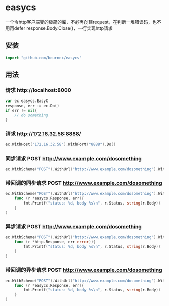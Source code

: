 # easycs
一个令http客户端变的极简的库，不必再创建request，在判断一堆错误码，也不用再defer response.Body.Close()，一行实现http请求

## 安装
```go
import "github.com/bournex/easycs"
```

## 用法

### 请求 http://localhost:8000
```go
var ec easycs.EasyC
response, err := ec.Do()
if err != nil{
    // do something
}
```

### 请求 http://172.16.32.58:8888/
```go
ec.WithHost("172.16.32.58").WithPort("8888").Do()
```

### 同步请求 POST http://www.example.com/dosomething
```go
ec.WithScheme("POST").WithUrl("http://www.example.com/dosomething").WithForm("user", "allen").Do()
```

### 带回调的同步请求 POST http://www.example.com/dosomething
```go
ec.WithScheme("POST").WithUrl("http://www.example.com/dosomething").WithForm("user", "allen").Do(
    func (r *easycs.Response, err){
        fmt.Printf("status: %d, body %s\n", r.Status, string(r.Body))
    }
)
```

### 异步请求 POST http://www.example.com/dosomething
```go
ec.WithScheme("POST").WithUrl("http://www.example.com/dosomething").WithForm("user", "allen").Done(
    func (r *http.Response, err error)){
        fmt.Printf("status: %d, body %s\n", r.Status, string(r.Body))
    }
)
```

### 带回调的异步请求 POST http://www.example.com/dosomething
```go
ec.WithScheme("POST").WithUrl("http://www.example.com/dosomething").WithForm("user", "allen").DoneWithStatus(
    func (r *easycs.Response, err){
        fmt.Printf("status: %d, body %s\n", r.Status, string(r.Body))
    }
)
```